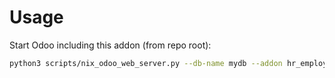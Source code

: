 # Usage

Start Odoo including this addon (from repo root):

```bash
python3 scripts/nix_odoo_web_server.py --db-name mydb --addon hr_employee_phone_pin
```
